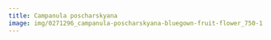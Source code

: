 ```yaml
---
title: Campanula poscharskyana
image: img/0271296_campanula-poscharskyana-bluegown-fruit-flower_750-1.jpg
---
```

